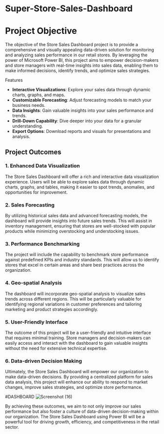 # Super-Store-Sales-Dashboard

# Project Objective

The objective of the Store Sales Dashboard project is to provide a comprehensive and visually appealing data-driven solution for monitoring and analyzing sales performance in our retail stores. By leveraging the power of Microsoft Power BI, this project aims to empower decision-makers and store managers with real-time insights into sales data, enabling them to make informed decisions, identify trends, and optimize sales strategies.

Features

- **Interactive Visualizations**: Explore your sales data through dynamic charts, graphs, and maps.
- **Customizable Forecasting**: Adjust forecasting models to match your business needs.
- **Data Insights**: Gain valuable insights into your sales performance and trends.
- **Drill-Down Capability**: Dive deeper into your data for a granular understanding.
- **Export Options**: Download reports and visuals for presentations and analysis.

## Project Outcomes

### 1. Enhanced Data Visualization

The Store Sales Dashboard will offer a rich and interactive data visualization experience. Users will be able to explore sales data through dynamic charts, graphs, and tables, making it easier to spot trends, anomalies, and opportunities for improvement.


### 2. Sales Forecasting

By utilizing historical sales data and advanced forecasting models, the dashboard will provide insights into future sales trends. This will assist in inventory management, ensuring that stores are well-stocked with popular products while minimizing overstocking and understocking issues.

### 3. Performance Benchmarking

The project will include the capability to benchmark store performance against predefined KPIs and industry standards. This will allow us to identify stores that excel in certain areas and share best practices across the organization.

### 4. Geo-spatial Analysis

The dashboard will incorporate geo-spatial analysis to visualize sales trends across different regions. This will be particularly valuable for identifying regional variations in customer preferences and tailoring marketing and product strategies accordingly.

### 5. User-Friendly Interface

The outcome of this project will be a user-friendly and intuitive interface that requires minimal training. Store managers and decision-makers can easily access and interact with the dashboard to gain valuable insights without the need for extensive technical expertise.

### 6. Data-driven Decision Making

Ultimately, the Store Sales Dashboard will empower our organization to make data-driven decisions. By providing a centralized platform for sales data analysis, this project will enhance our ability to respond to market changes, improve sales strategies, and optimize store performance.

#DASHBOARD
 ![Screenshot (16)](https://github.com/priyam1909/Super-Store-Sales-Dashboard/assets/100475347/4811c37e-d315-4052-ac23-2679540d3b8d)


By achieving these outcomes, we aim to not only improve our sales performance but also foster a culture of data-driven decision-making within our organization. The Store Sales Dashboard using Power BI will be a powerful tool for driving growth, efficiency, and competitiveness in the retail sector.

#

